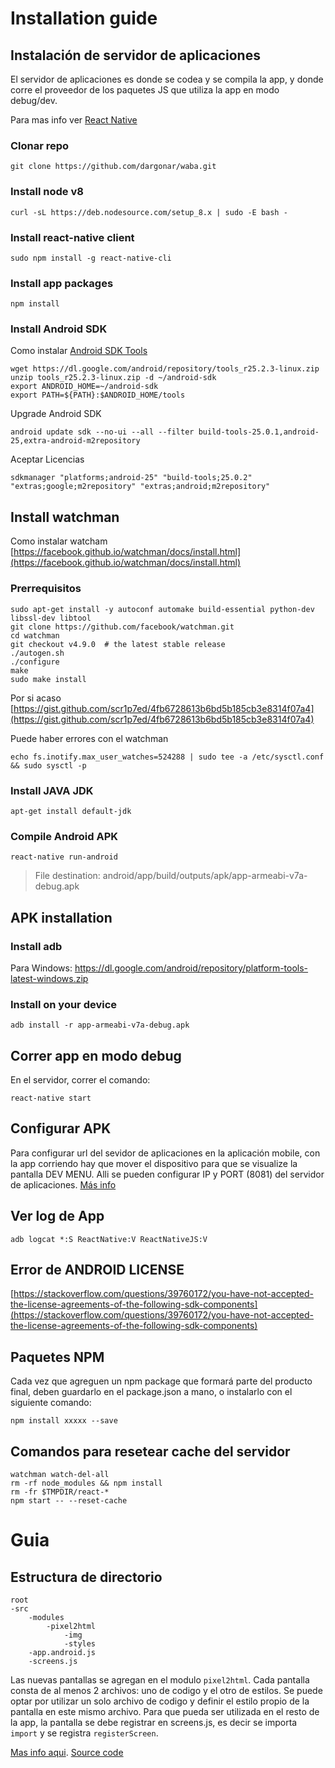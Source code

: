 # Installation guide

## Instalación de servidor de aplicaciones

El servidor de aplicaciones es donde se codea y se compila la app, y donde corre el proveedor de los paquetes JS que utiliza la app en modo debug/dev.

Para mas info ver [React Native](https://facebook.github.io/react-native/)


### Clonar repo 
```
git clone https://github.com/dargonar/waba.git
```

### Install node v8
```
curl -sL https://deb.nodesource.com/setup_8.x | sudo -E bash -
```

### Install react-native client
```
sudo npm install -g react-native-cli
```

### Install app packages
```
npm install
```

### Install Android SDK
Como instalar [Android SDK Tools](https://github.com/codepath/android_guides/wiki/Installing-Android-SDK-Tools)

```
wget https://dl.google.com/android/repository/tools_r25.2.3-linux.zip
unzip tools_r25.2.3-linux.zip -d ~/android-sdk
export ANDROID_HOME=~/android-sdk
export PATH=${PATH}:$ANDROID_HOME/tools
```

Upgrade Android SDK
```
android update sdk --no-ui --all --filter build-tools-25.0.1,android-25,extra-android-m2repository
```

Aceptar Licencias

```
sdkmanager "platforms;android-25" "build-tools;25.0.2" "extras;google;m2repository" "extras;android;m2repository"
```

## Install watchman
Como instalar watcham [https://facebook.github.io/watchman/docs/install.html](https://facebook.github.io/watchman/docs/install.html)

### Prerrequisitos

```
sudo apt-get install -y autoconf automake build-essential python-dev libssl-dev libtool
git clone https://github.com/facebook/watchman.git
cd watchman
git checkout v4.9.0  # the latest stable release
./autogen.sh
./configure
make
sudo make install
```

Por si acaso [https://gist.github.com/scr1p7ed/4fb6728613b6bd5b185cb3e8314f07a4](https://gist.github.com/scr1p7ed/4fb6728613b6bd5b185cb3e8314f07a4)

Puede haber errores con el watchman
```
echo fs.inotify.max_user_watches=524288 | sudo tee -a /etc/sysctl.conf && sudo sysctl -p
```

### Install JAVA JDK

```
apt-get install default-jdk
```

### Compile Android APK
```
react-native run-android
```

> File destination: android/app/build/outputs/apk/app-armeabi-v7a-debug.apk

## APK installation 

### Install adb
Para Windows: https://dl.google.com/android/repository/platform-tools-latest-windows.zip

### Install on your device
```
adb install -r app-armeabi-v7a-debug.apk
```

## Correr app en modo debug 

En el servidor, correr el comando:

```
react-native start
```

## Configurar APK

Para configurar url del sevidor de aplicaciones en la aplicación mobile, con la app corriendo hay que mover el dispositivo para que se visualize la pantalla DEV MENU. Alli se pueden configurar IP y PORT (8081) del servidor de aplicaciones. [Más info](https://facebook.github.io/react-native/docs/debugging.html)

## Ver log de App

```
adb logcat *:S ReactNative:V ReactNativeJS:V
```

## Error de ANDROID LICENSE

[https://stackoverflow.com/questions/39760172/you-have-not-accepted-the-license-agreements-of-the-following-sdk-components](https://stackoverflow.com/questions/39760172/you-have-not-accepted-the-license-agreements-of-the-following-sdk-components)
## Paquetes NPM

Cada vez que agreguen un npm package que formará parte del producto final, deben guardarlo en el package.json a mano, o instalarlo con el siguiente comando:

```
npm install xxxxx --save
```


## Comandos para resetear cache del servidor

```
watchman watch-del-all
rm -rf node_modules && npm install
rm -fr $TMPDIR/react-*
npm start -- --reset-cache
```

# Guia

## Estructura de directorio

```
root
-src
	-modules
		-pixel2html
			-img
			-styles
	-app.android.js
	-screens.js

```


Las nuevas pantallas se agregan en el modulo `pixel2html`. 
Cada pantalla consta de al menos 2 archivos: uno de codigo y el otro de estilos. 
Se puede optar por utilizar un solo archivo de codigo y definir el estilo propio de la pantalla en este mismo archivo.
Para que pueda ser utilizada en el resto de la app, la pantalla se debe registrar en screens.js, es decir se importa `import` y se registra `registerScreen`.


[Mas info aqui](https://medium.com/react-native-training/learn-how-to-build-a-rn-redux-cryptocurrency-app-chapter-iii-a454dda156b).
[Source code](https://github.com/wesharehoodies/react-native-redux-crypto-tracker)
